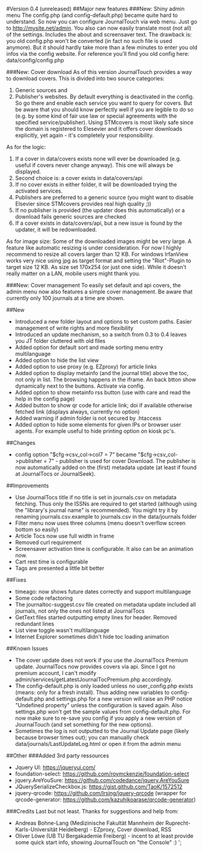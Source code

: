 #Version 0.4 (unreleased)
##Major new features
###New: Shiny admin menu
The config.php (and config-default.php) became quite hard to understand. So now you can configure JournalTouch via web menu. Just go to http://mysite.net/admin. You also can now easily translate most (not all) of the settings. Includes the about and screensaver text.
The drawback is: you old config.php won't be converted (in fact no such file is used anymore). But it should hardly take more than a few minutes to enter you old infos via the config website. For reference you'll find you old config here: data/config/config.php

###New: Cover download
As of this version JournalTouch provides a way to download covers. This is divided into two source categories:
1. Generic sources and
2. Publisher's websites.
By default everything is deactivated in the config. So go there and enable each service you want to query for covers.
But be aware that you should know perfectly well if you are legible to do so (e.g. by some kind of fair use law or special agreements with the specified service/publisher).
Using STMcovers is most likely safe since the domain is registered to Elesevier and it offers cover downloads explicitly, yet again - it's completely your responsibility.

As for the logic:
1.  If a cover in data/covers exists none will ever be downloaded (e.g. useful if
    covers never change anyway). This one will always be displayed.
2.  Second choice is: a cover exists in data/covers/api
3.  If no cover exists in either folder, it will be downloaded trying the activated services.
  1. Publishers are preferred to a generic source (you might want to disable Elsevier since STMcovers provides real high quality ;))
  2. If no publisher is provided (the updater does this automatically) or a download fails generic sources are checked
4.  If a cover exists in data/covers/api, but a new issue is found by the updater, it will be redownloaded.

As for image size:
Some of the downloaded images might be very large. A feature like automatic resizing is under consideration. For now I highly recommend to resize all covers larger than 12 KB. For windows IrfanView works very nice using jpg as target format and setting the "Riot"-Plugin to target size 12 KB. As size set 170x254 (or just one side).
While it doesn't really matter on a LAN, mobile users might thank you.


###New: Cover management
To easily set default and api covers, the admin menu now also features a simple cover management. Be aware that currently only 100 journals at a time are shown.


##New
- Introduced a new folder layout and options to set custom paths. Easier management of write rights and more flexibility
- Introduced an update mechanism, so a switch from 0.3 to 0.4 leaves you JT folder cluttered with old files
- Added option for default sort and made sorting menu entry multilanguage
- Added option to hide the list view
- Added option to use proxy (e.g. EZproxy) for article links
- Added option to display metainfo (and the journal title) above the toc, not only in list. The browsing happens in the iframe. An back btton show dynamically next to the buttons. Activate via config.
- Added option to show metainfo rss button (use with care and read the help in the config page)
- Added button to show qr code for article link; doi if available otherwise fetched link (displays always, currently no option)
- Added warning if admin folder is not secured by .htaccess
- Added option to hide some elements for given IPs or browser user agents. For example useful to hide printing option on kiosk pc's.


##Changes
- config option "$cfg->csv_col->col7 = 7" became "$cfg->csv_col->publisher = 7" - publisher is used for cover Download. The publisher is now automatically added on the (first) metadata update (at least if found at JournalTocs or JournalSeek).


##Improvements
- Use JournalTocs title if no title is set in journals.csv on metadata fetching. Thus only the ISSNs are required to get started (although using the "library's journal name" is recommended). You might try it by renaming journals.csv.example to journals.csv in the data/journals folder
- Filter menu now uses three columns (menu doesn't overflow screen bottom so easily)
- Article Tocs now use full width in frame
- Removed curl requirement
- Screensaver activation time is configurable. It also can be an animation now.
- Cart rest time is configurable
- Tags are presented a little bit better


##Fixes
- timeago: now shows future dates correctly and support multilanguage
- Some code refactoring
- The journaltoc-suggest.csv file created on metadata update included all journals, not only the ones not listed at JournalTocs
- GetText files started outputting empty lines for header. Removed redundant lines
- List view toggle wasn't multilanguage
- Internet Explorer sometimes didn't hide toc loading animation


##Known Issues
- The cover update does not work if you use the JournalTocs Premium update. JournalTocs now provides covers via api. Since I got no premium account, I can't modify admin/services/getLatestJournalTocPremium.php accordingly.
- The config-default.php is only loaded unless no user_config.php exists (means: only for a fresh install). Thus adding new variables to config-default.php and settings.php for a new version will raise an PHP notice "Undefined property" unless the configuration is saved again. Also settings.php won't get the sample values from config-default.php. For now make sure to re-save you config if you apply a new version of JournalTouch (and set something for the new options).
- Sometimes the log is not outputted to the Journal Update page (likely because browser times out); you can manually check data/journals/LastUpdateLog.html or open it from the admin menu



##Other
###Added 3rd party ressources
- Jquery UI: https://jqueryui.com/
- foundation-select: https://github.com/roymckenzie/foundation-select
- jquery.AreYouSure: https://github.com/codedance/jquery.AreYouSure
- JQuerySerializeCheckbox.js: https://gist.github.com/TaoK/1572512
- jquery-qrcode: https://github.com/lrsjng/jquery-qrcode (wrapper for qrcode-generator: https://github.com/kazuhikoarase/qrcode-generator)


###Credits
Last but not least. Thanks for suggestions and help from:
- Andreas Bohne-Lang (Medizinische Fakultät Mannheim der Ruprecht-Karls-Universität Heidelberg) - EZproxy, Cover download, RSS
- Oliver Löwe (UB TU Bergakademie Freiberg) - incent to at least provide some quick start info, showing JournalTouch on "the Console" :)
';